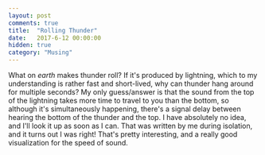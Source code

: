 ```yaml
---
layout: post
comments: true
title:  "Rolling Thunder"
date:   2017-6-12 00:00:00
hidden: true
category: "Musing"
---
```


What on _earth_ makes thunder roll? If it's produced by lightning, which to my understanding is rather fast and short-lived, why can thunder hang around for multiple seconds? My only guess/answer is that the sound from the top of the lightning takes more time to travel to you than the bottom, so although it's simultaneously happening, there's a signal delay between hearing the bottom of the thunder and the top. I have absolutely no idea, and I'll look it up as soon as I can. That was written by me during isolation, and it turns out I was right! That's pretty interesting, and a really good visualization for the speed of sound.
